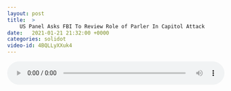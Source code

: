 ```yaml
---
layout: post
title:  >
    US Panel Asks FBI To Review Role of Parler In Capitol Attack
date:   2021-01-21 21:32:00 +0000
categories: solidot
video-id: 4BQLLyXXuk4
---
```


<audio src="/assets/c79709735d56c369fba91d3548a61cf4.mp3" style="width: 100%;" controls></audio>

